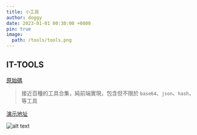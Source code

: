 ```yaml
---
title: 小工具
author: doggy
date: 2023-01-01 00:30:00 +0800
pin: true
image:
  path: /tools/tools.png
---
```


## IT-TOOLS

[原始碼](https://github.com/CorentinTh/it-tools)

> 接近百種的工具合集，純前端實現，包含但不限於 `base64`、`json`、`hash`，等工具

[演示地址](https://ittools.learntw.com/)

![alt text](/tools/ittools.png)
